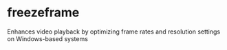 # freezeframe
 Enhances video playback by optimizing frame rates and resolution settings on Windows-based systems
